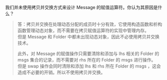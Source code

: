 我们并未使用拷贝并交换方式来设计 Message 的赋值运算符。你认为其原因是什么？

> 答：拷贝并交换在处理动态分配的成员时十分有效，它使用构造函数和析构函数管理动态对象，而不需要在拷贝赋值运算符的实现中管理内存。  
> 但是 Message 和 Folder 中都未出现动态对象，因此不必使用拷贝并交换技术。
>
> 此外，对 Message 的赋值操作只需要清除和添加与 lhs 相关的 Folder 的 msgs 集合的记录，而不需要对 rhs 所在的 Folder 的 msgs 进行操作。  
> 但是 swap 操作会同时清除和添加 lhs 和 rhs 所在 Folder 的 msgs ，这会造成不必要的开销。所以不使用拷贝并交换。
